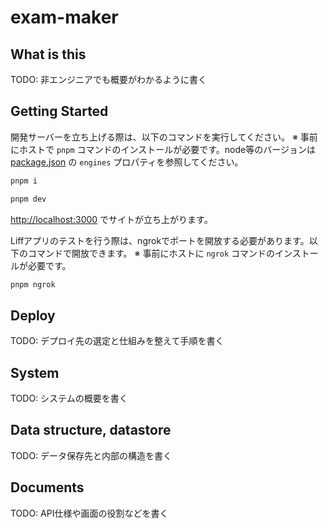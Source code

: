 # exam-maker

## What is this

TODO: 非エンジニアでも概要がわかるように書く


## Getting Started

開発サーバーを立ち上げる際は、以下のコマンドを実行してください。
※ 事前にホストで `pnpm` コマンドのインストールが必要です。node等のバージョンは [package.json](./package.json) の `engines` プロパティを参照してください。 

```bash
pnpm i

pnpm dev
```

[http://localhost:3000](http://localhost:3000) でサイトが立ち上がります。

Liffアプリのテストを行う際は、ngrokでポートを開放する必要があります。以下のコマンドで開放できます。
※ 事前にホストに `ngrok` コマンドのインストールが必要です。

```bash
pnpm ngrok
```

## Deploy

TODO: デプロイ先の選定と仕組みを整えて手順を書く

## System

TODO: システムの概要を書く

## Data structure, datastore

TODO: データ保存先と内部の構造を書く

## Documents

TODO: API仕様や画面の役割などを書く
